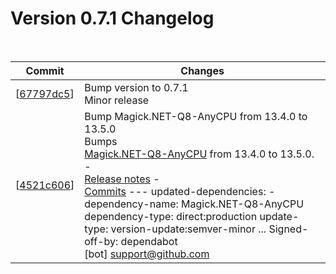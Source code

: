 # Version 0.7.1 Changelog 
<br>

| Commit | Changes |
| ------ | ------- |
| [[67797dc5](https://github.com/Syncaidius/MoltenEngine/commits/67797dc5548f52435078250859c41ebf0e9f5265)] | Bump version to 0.7.1<br>Minor release | | [[5e046e7d](https://github.com/Syncaidius/MoltenEngine/commits/5e046e7d5de20060ab4e6712fff1c3d1b9d4e7f2)] | [Math] Reduce allocations in Shape.Contains() | | [[4521c606](https://github.com/Syncaidius/MoltenEngine/commits/4521c60677669156d57f7265e1a1e36e55107f06)] | Bump Magick.NET-Q8-AnyCPU from 13.4.0 to 13.5.0<br>Bumps <br>[Magick.NET-Q8-AnyCPU](https://github.com/dlemstra/Magick.NET) from 13.4.0 to 13.5.0. - <br>[Release notes](https://github.com/dlemstra/Magick.NET/releases) - <br>[Commits](https://github.com/dlemstra/Magick.NET/compare/13.4.0...13.5.0) --- updated-dependencies: - dependency-name: Magick.NET-Q8-AnyCPU dependency-type: direct:production update-type: version-update:semver-minor ... Signed-off-by: dependabot<br>[bot] <support@github.com> | | [[151426e2](https://github.com/Syncaidius/MoltenEngine/commits/151426e227433ff4c71ff081496c5d0132972457)] | Bump BenchmarkDotNet from 0.13.10 to 0.13.11<br>Bumps <br>[BenchmarkDotNet](https://github.com/dotnet/BenchmarkDotNet) from 0.13.10 to 0.13.11. - <br>[Release notes](https://github.com/dotnet/BenchmarkDotNet/releases) - <br>[Commits](https://github.com/dotnet/BenchmarkDotNet/compare/v0.13.10...v0.13.11) --- updated-dependencies: - dependency-name: BenchmarkDotNet dependency-type: direct:production update-type: version-update:semver-patch ... Signed-off-by: dependabot<br>[bot] <support@github.com> |
